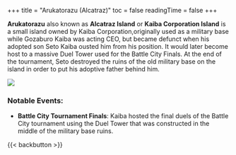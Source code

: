 +++
title = "Arukatorazu (Alcatraz)"
toc = false
readingTime = false
+++

**Arukatorazu** also known as **Alcatraz Island** or **Kaiba Corporation Island** is a small island owned by Kaiba Corporation,originally used as a military base while Gozaburo Kaiba was acting CEO, but became defunct when his adopted son Seto Kaiba ousted him from his position. It would later become host to a massive Duel Tower used for the Battle City Finals. At the end of the tournament, Seto destroyed the ruins of the old military base on the island in order to put his adoptive father behind him.

![](/img/storyimg/loc003.jpg)

### Notable Events:

- **Battle City Tournament Finals**: Kaiba hosted the final duels of the Battle City tournament using the Duel Tower that was constructed in the middle of the military base ruins.


{{< backbutton >}}
